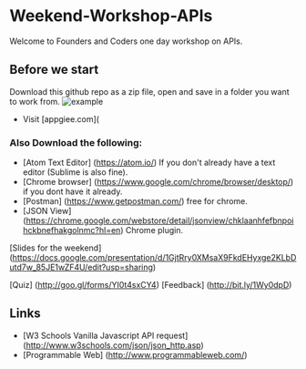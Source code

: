 # Weekend-Workshop-APIs
Welcome to Founders and Coders one day workshop on APIs.

## Before we start
Download this github repo as a zip file, open and save in a folder you want to work from.
![example](https://files.gitter.im/foundersandcoders/workshop-html-css/cGgD/Screen-Shot-2017-04-20-at-18.57.22.png)
+ Visit [appgiee.com](


### Also Download the following:
+ [Atom Text Editor] (https://atom.io/) If you don't already have a text editor (Sublime is also fine).
+ [Chrome browser] (https://www.google.com/chrome/browser/desktop/) if you dont have it already.
+ [Postman] (https://www.getpostman.com/) free for chrome.
+ [JSON View] (https://chrome.google.com/webstore/detail/jsonview/chklaanhfefbnpoihckbnefhakgolnmc?hl=en) Chrome plugin.


[Slides for the weekend] (https://docs.google.com/presentation/d/1GjtRry0XMsaX9FkdEHyxge2KLbDutd7w_85JE1wZF4U/edit?usp=sharing)

[Quiz] (http://goo.gl/forms/YI0t4sxCY4)
[Feedback] (http://bit.ly/1Wy0dpD)

## Links
+ [W3 Schools Vanilla Javascript API request] (http://www.w3schools.com/json/json_http.asp)
+ [Programmable Web] (http://www.programmableweb.com/)

